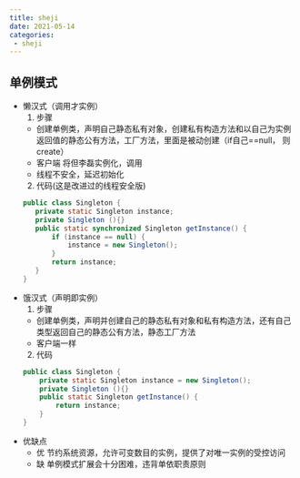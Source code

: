 ```yaml
---
title: sheji
date: 2021-05-14
categories: 
 - sheji
---
```

## 单例模式
 - 懒汉式（调用才实例）
   1. 步骤
     - 创建单例类，声明自己静态私有对象，创建私有构造方法和以自己为实例返回值的静态公有方法，工厂方法，里面是被动创建（if自己==null， 则create）
     - 客户端 将但李磊实例化，调用
     - 线程不安全，延迟初始化
   2. 代码(这是改进过的线程安全版)
     ```java
    public class Singleton {  
        private static Singleton instance;  
        private Singleton (){}  
        public static synchronized Singleton getInstance() {  
            if (instance == null) {  
                instance = new Singleton();  
            }  
            return instance;  
        }  
    }
    ```
 - 饿汉式（声明即实例）
   1. 步骤
    - 创建单例类，声明并创建自己的静态私有对象和私有构造方法，还有自己类型返回自己的静态公有方法，静态工厂方法
    - 客户端一样
   2. 代码
    ```java
   public class Singleton {  
        private static Singleton instance = new Singleton();  
        private Singleton (){}  
        public static Singleton getInstance() {  
            return instance;  
        }  
    }
    ```
  - 优缺点
    - 优 节约系统资源，允许可变数目的实例，提供了对唯一实例的受控访问
    - 缺 单例模式扩展会十分困难，违背单依职责原则